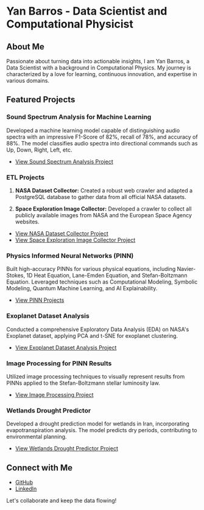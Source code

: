 # Yan Barros - Data Scientist and Computational Physicist

## About Me
Passionate about turning data into actionable insights, I am Yan Barros, a Data Scientist with a background in Computational Physics. My journey is characterized by a love for learning, continuous innovation, and expertise in various domains.

## Featured Projects

### Sound Spectrum Analysis for Machine Learning
Developed a machine learning model capable of distinguishing audio spectra with an impressive F1-Score of 82%, recall of 78%, and accuracy of 88%. The model classifies audio spectra into directional commands such as Up, Down, Right, Left, etc.

- [View Sound Spectrum Analysis Project](src/sound_spectrum_analysis)

### ETL Projects
1. **NASA Dataset Collector:**
   Created a robust web crawler and adapted a PostgreSQL database to gather data from all official NASA datasets.

2. **Space Exploration Image Collector:**
   Developed a crawler to collect all publicly available images from NASA and the European Space Agency websites.

- [View NASA Dataset Collector Project](src/nasa_dataset_collector)
- [View Space Exploration Image Collector Project](src/space_exploration_image_collector)

### Physics Informed Neural Networks (PINN)
Built high-accuracy PINNs for various physical equations, including Navier-Stokes, 1D Heat Equation, Lane-Emden Equation, and Stefan-Boltzmann Equation. Leveraged techniques such as Computational Modeling, Symbolic Modeling, Quantum Machine Learning, and AI Explainability.

- [View PINN Projects](src/pinn_projects)

### Exoplanet Dataset Analysis
Conducted a comprehensive Exploratory Data Analysis (EDA) on NASA's Exoplanet dataset, applying PCA and t-SNE for exoplanet clustering.

- [View Exoplanet Dataset Analysis Project](src/exoplanet_dataset_analysis)

### Image Processing for PINN Results
Utilized image processing techniques to visually represent results from PINNs applied to the Stefan-Boltzmann stellar luminosity law.

- [View Image Processing Project](src/image_processing_pinn_results)

### Wetlands Drought Predictor
Developed a drought prediction model for wetlands in Iran, incorporating evapotranspiration analysis. The model predicts dry periods, contributing to environmental planning.

- [View Wetlands Drought Predictor Project](src/wetlands_drought_predictor)

## Connect with Me
- [GitHub](https://www.github.com/barrosyan)
- [LinkedIn](https://www.linkedin.com/in/barrosyan)

Let's collaborate and keep the data flowing!
